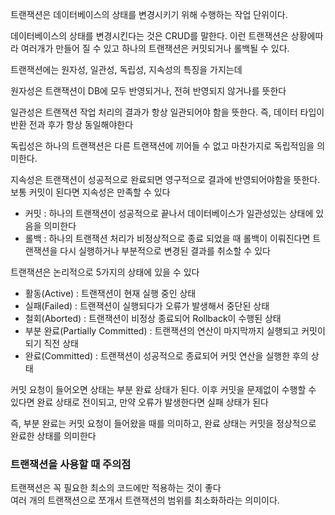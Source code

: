 트랜잭션은 데이터베이스의 상태를 변경시키기 위해 수행하는 작업 단위이다.

데이터베이스의 상태를 변경시킨다는 것은 CRUD를 말한다. 이런 트랜잭션은 상황에따라 여러개가 만들어 질 수 있고 하나의 트랜잭션은 커밋되거나 롤백될 수 있다.

트랜잭션에는 원자성, 일관성, 독립성, 지속성의 특징을 가지는데

원자성은 트랜잭션이 DB에 모두 반영되거나, 전혀 반영되지 않거나를 뜻한다

일관성은 트랜잭션 작업 처리의 결과가 항상 일관되어야 함을 뜻한다. 즉, 데이터 타입이 반환 전과 후가 항상 동일해야한다

독립성은 하나의 트랜잭션은 다른 트랜잭션에 끼어들 수 없고 마찬가지로 독립적임을 의미한다. 

지속성은 트랜잭션이 성공적으로 완료되면 영구적으로 결과에 반영되어야함을 뜻한다. 보통 커밋이 된다면 지속성은 만족할 수 있다

- 커밋 : 하나의 트랜잭션이 성공적으로 끝나서 데이터베이스가 일관성있는 상태에 있음을 의미한다
- 롤백 : 하나의 트랜잭션 처리가 비정상적으로 종료 되었을 때 롤백이 이뤄진다면 트랜잭션을 다시 실행하거나 부분적으로 변경된 결과를 취소할 수 있다

트랜잭션은 논리적으로 5가지의 상태에 있을 수 있다

- 활동(Active) : 트랜잭션이 현재 실행 중인 상태
- 실패(Failed) : 트랜잭션이 실행되다가 오류가 발생해서 중단된 상태
- 철회(Aborted) : 트랜잭션이 비정상 종료되어 Rollback이 수행된 상태
- 부분 완료(Partially Committed) : 트랜잭션의 연산이 마지막까지 실행되고 커밋이 되기 직전 상태
- 완료(Committed) : 트랜잭션이 성공적으로 종료되어 커밋 연산을 실행한 후의 상태

커밋 요청이 들어오면 상태는 부분 완료 상태가 된다. 이후 커밋을 문제없이 수행할 수 있다면 완료 상태로 전이되고, 만약 오류가 발생한다면 실패 상태가 된다

즉, 부분 완료는 커밋 요청이 들어왔을 때를 의미하고, 완료 상태는 커밋을 정상적으로 완료한 상태를 의미한다

### 트랜잭션을 사용할 때 주의점

트랜잭션은 꼭 필요한 최소의 코드에만 적용하는 것이 좋다  
여러 개의 트랜잭션으로 쪼개서 트랜잭션의 범위를 최소화하라는 의미이다.